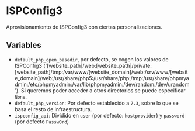 # ISPConfig3

Aprovisionamiento de ISPConfig3 con ciertas personalizaciones.

## Variables

- `default_php_open_basedir`, por defecto, se cogen los valores de ISPConfig3 ('[website_path]/web:[website_path]/private:[website_path]/tmp:/var/www/[website_domain]/web:/srv/www/[website_domain]/web:/usr/share/php5:/usr/share/php:/tmp:/usr/share/phpmyadmin:/etc/phpmyadmin:/var/lib/phpmyadmin:/dev/random:/dev/urandom'). Si queremos poder acceder a otros directorios se puede especificar `None`.
- `default_php_version`: Por defecto establecido a `7.3`, sobre lo que se basa el resto de infraestructura.
- `ispconfig_api`: Dividido en `user` (por defecto: `hostprovider`) y `password` (por defecto `Passw0rd`)
